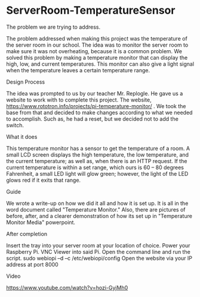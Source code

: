 # ServerRoom-TemperatureSensor

The problem we are trying to address.

The problem addressed when making this project was the temperature of the server room in our school. The idea was to monitor the server room to make sure it was not overheating, because it is a common problem. We solved this problem by making a temperature monitor that can display the high, low, and current temperatures. This monitor can also give a light signal when the temperature leaves a certain temperature range.


Design Process

The idea was prompted to us by our teacher Mr. Replogle. He gave us a website to work with to complete this project. The website, https://www.rototron.info/projects/pi-temperature-monitor/ . We took the base from that and decided to make changes according to what we needed to accomplish. Such as, he had a reset, but we decided not to add the switch.


What it does

This temperature monitor has a sensor to get the temperature of a room. A small LCD screen displays the high temperature, the low temperature, and the current temperature; as well as, when there is an HTTP request. If the current temperature is within a set range, which ours is 60 – 80 degrees Fahrenheit, a small LED light will glow green; however, the light of the LED glows red if it exits that range.


Guide

We wrote a write-up on how we did it all and how it is set up. It is all in the word document called "Temperature Monitor." Also, there are pictures of before, after, and a clearer demonstration of how its set up in "Temperature Monitor Media" powerpoint.


After completion

Insert the tray into your server room at your location of choice. Power your Raspberry Pi. VNC Viewer into said Pi. Open the command line and run the script. sudo webiopi –d –c /etc/webiopi/config
Open the website via your IP address at port 8000


Video

https://www.youtube.com/watch?v=hozi-GyjMh0
